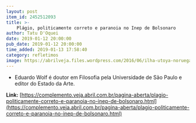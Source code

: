 ```yaml
---
layout: post
item_id: 2452512093
title: >-
    Plágio, politicamente correto e paranoia no Inep de Bolsonaro
author: Tatu D'Oquei
date: 2019-01-12 20:00:00
pub_date: 2019-01-12 20:00:00
time_added: 2019-01-13 17:58:40
category: refletimos
image: https://abrilveja.files.wordpress.com/2016/06/ilha-utoya-noruega-20110722-original.jpeg
---
```


* Eduardo Wolf é doutor em Filosofia pela Universidade de São Paulo e editor do Estado da Arte.

**Link:** [https://complemento.veja.abril.com.br/pagina-aberta/plagio-politicamente-correto-e-paranoia-no-inep-de-bolsonaro.html](https://complemento.veja.abril.com.br/pagina-aberta/plagio-politicamente-correto-e-paranoia-no-inep-de-bolsonaro.html)

